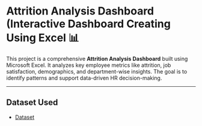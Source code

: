 # Attrition Analysis Dashboard (Interactive Dashboard Creating Using Excel 📊

This project is a comprehensive **Attrition Analysis Dashboard** built using Microsoft Excel. It analyzes key employee metrics like attrition, job satisfaction, demographics, and department-wise insights. The goal is to identify patterns and support data-driven HR decision-making.

---
## Dataset Used
- <a href="https://github.com/Komal-4/Excel-HR-Attrition-Analysis/blob/main/HR_ATTRITION.xlsx">Dataset</a>




